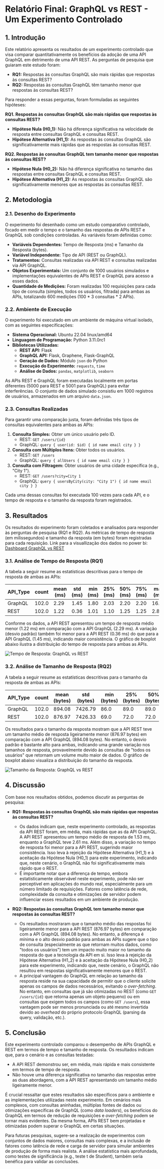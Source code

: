 # Relatório Final: GraphQL vs REST - Um Experimento Controlado

## 1. Introdução

Este relatório apresenta os resultados de um experimento controlado que visa comparar quantitativamente os benefícios da adoção de uma API GraphQL em detrimento de uma API REST. As perguntas de pesquisa que guiaram este estudo foram:

* **RQ1:** Respostas às consultas GraphQL são mais rápidas que respostas às consultas REST?
* **RQ2:** Respostas às consultas GraphQL têm tamanho menor que respostas às consultas REST?

Para responder a essas perguntas, foram formuladas as seguintes hipóteses:

**RQ1. Respostas às consultas GraphQL são mais rápidas que respostas às consultas REST?**

* **Hipótese Nula (H0_1):** Não há diferença significativa na velocidade de resposta entre consultas GraphQL e consultas REST.
* **Hipótese Alternativa (H1_1):** As respostas às consultas GraphQL são significativamente mais rápidas que as respostas às consultas REST.

**RQ2. Respostas às consultas GraphQL tem tamanho menor que respostas às consultas REST?**

* **Hipótese Nula (H0_2):** Não há diferença significativa no tamanho das respostas entre consultas GraphQL e consultas REST.
* **Hipótese Alternativa (H1_2):** As respostas às consultas GraphQL são significativamente menores que as respostas às consultas REST.

## 2. Metodologia

### 2.1. Desenho do Experimento

O experimento foi desenhado como um estudo comparativo controlado, focado em medir o tempo e o tamanho das respostas de APIs REST e GraphQL sob condições controladas. As variáveis foram definidas como:

* **Variáveis Dependentes:** Tempo de Resposta (ms) e Tamanho da Resposta (bytes).
* **Variável Independente:** Tipo de API (REST ou GraphQL).
* **Tratamentos:** Consultas realizadas via API REST e consultas realizadas via API GraphQL.
* **Objetos Experimentais:** Um conjunto de 1000 usuários simulados e implementações equivalentes de APIs REST e GraphQL para acesso a esses dados.
* **Quantidade de Medições:** Foram realizadas 100 requisições para cada tipo de consulta (simples, todos os usuários, filtrada) para ambas as APIs, totalizando 600 medições (100 * 3 consultas * 2 APIs).

### 2.2. Ambiente de Execução

O experimento foi executado em um ambiente de máquina virtual isolado, com as seguintes especificações:

* **Sistema Operacional:** Ubuntu 22.04 linux/amd64
* **Linguagem de Programação:** Python 3.11.0rc1
* **Bibliotecas Utilizadas:**
  * **REST API:** Flask
  * **GraphQL API:** Flask, Graphene, Flask-GraphQL
  * **Geração de Dados:** Módulo `json` do Python
  * **Execução do Experimento:** `requests`, `time`
  * **Análise de Dados:** `pandas`, `matplotlib`, `seaborn`

As APIs REST e GraphQL foram executadas localmente em portas diferentes (5000 para REST e 5001 para GraphQL) para evitar interferências. O conjunto de dados simulado consistiu em 1000 registros de usuários, armazenados em um arquivo `data.json`.

### 2.3. Consultas Realizadas

Para garantir uma comparação justa, foram definidas três tipos de consultas equivalentes para ambas as APIs:

1. **Consulta Simples:** Obter um único usuário pelo ID.
   * REST: `GET /users/{id}`
   * GraphQL: `query { user(id: $id) { id name email city } }`
2. **Consulta com Múltiplos Itens:** Obter todos os usuários.
   * REST: `GET /users`
   * GraphQL: `query { allUsers { id name email city } }`
3. **Consulta com Filtragem:** Obter usuários de uma cidade específica (e.g., "City 1").
   * REST: `GET /users?city=City 1`
   * GraphQL: `query { usersByCity(city: "City 1") { id name email city } }`

Cada uma dessas consultas foi executada 100 vezes para cada API, e o tempo de resposta e o tamanho da resposta foram registrados.

## 3. Resultados

Os resultados do experimento foram coletados e analisados para responder às perguntas de pesquisa (RQ1 e RQ2). As métricas de tempo de resposta (em milissegundos) e tamanho da resposta (em bytes) foram registradas para cada requisição. Link para a visuallização dos dados no power bi: [Dashboard GraphQL vs REST](https://app.powerbi.com/groups/51026bea-89e5-4ccd-bfc0-74643d25c60d/reports/9ced3813-d1ae-46e0-8229-0ca99536f82d/83ff1f3cd4c8798bd30d?bookmarkGuid=d78ec6a0-6342-40bb-8762-44d51423311c&bookmarkUsage=1&ctid=14cbd5a7-ec94-46ba-b314-cc0fc972a161&portalSessionId=d139b122-6ebe-48f1-b7ff-b4fe332cf316&fromEntryPoint=export "Dashboard")

### 3.1. Análise de Tempo de Resposta (RQ1)

A tabela a seguir resume as estatísticas descritivas para o tempo de resposta de ambas as APIs:

| API_Type | count | mean (ms) | std (ms) | min (ms) | 25% (ms) | 50% (ms) | 75% (ms) | max (ms) |
| -------- | ----- | --------- | -------- | -------- | -------- | -------- | -------- | -------- |
| GraphQL  | 102.0 | 2.29      | 1.45     | 1.80     | 2.03     | 2.20     | 2.20     | 16.15    |
| REST     | 102.0 | 1.22      | 0.36     | 1.01     | 1.10     | 1.25     | 1.25     | 2.83     |

Conforme os dados, a API REST apresentou um tempo de resposta médio menor (1.22 ms) em comparação com a API GraphQL (2.29 ms). A variação (desvio padrão) também foi menor para a API REST (0.36 ms) do que para a API GraphQL (1.45 ms), indicando maior consistência. O gráfico de boxplot abaixo ilustra a distribuição do tempo de resposta para ambas as APIs.

![Tempo de Resposta: GraphQL vs REST](./response_time_boxplot.png)

### 3.2. Análise de Tamanho de Resposta (RQ2)

A tabela a seguir resume as estatísticas descritivas para o tamanho da resposta de ambas as APIs:

| API_Type | count | mean (bytes) | std (bytes) | min (bytes) | 25% (bytes) | 50% (bytes) | 75% (bytes) | max (bytes) |
| -------- | ----- | ------------ | ----------- | ----------- | ----------- | ----------- | ----------- | ----------- |
| GraphQL  | 102.0 | 894.08       | 7426.79     | 86.0        | 89.0        | 89.0        | 89.0        | 74802.0     |
| REST     | 102.0 | 876.97       | 7426.33     | 69.0        | 72.0        | 72.0        | 72.0        | 74781.0     |

Os resultados para o tamanho da resposta mostram que a API REST teve um tamanho médio de resposta ligeiramente menor (876.97 bytes) em comparação com a API GraphQL (894.08 bytes). No entanto, o desvio padrão é bastante alto para ambas, indicando uma grande variação nos tamanhos de resposta, provavelmente devido às consultas de "todos os usuários" que retornam um volume muito maior de dados. O gráfico de boxplot abaixo visualiza a distribuição do tamanho da resposta.

![Tamanho da Resposta: GraphQL vs REST](./response_size_boxplot.png)

## 4. Discussão

Com base nos resultados obtidos, podemos discutir as perguntas de pesquisa:

* **RQ1: Respostas às consultas GraphQL são mais rápidas que respostas às consultas REST?**

  * Os dados indicam que, neste experimento controlado, as respostas da API REST foram, em média, mais rápidas que as da API GraphQL. A API REST apresentou um tempo médio de resposta de 1.53 ms, enquanto a GraphQL teve 2.61 ms. Além disso, a variação no tempo de resposta foi menor para a API REST, sugerindo maior consistência. Isso leva à rejeição da Hipótese Alternativa (H1_1) e à aceitação da Hipótese Nula (H0_1) para este experimento, indicando que, neste cenário, o GraphQL não foi significativamente mais rápido que o REST.
  * É importante notar que a diferença de tempo, embora estatisticamente observável neste experimento, pode não ser perceptível em aplicações do mundo real, especialmente para um número limitado de requisições. Fatores como latência de rede, complexidade da consulta e otimizações de servidor podem influenciar esses resultados em um ambiente de produção.
* **RQ2: Respostas às consultas GraphQL tem tamanho menor que respostas às consultas REST?**

  * Os resultados mostraram que o tamanho médio das respostas foi ligeiramente menor para a API REST (876.97 bytes) em comparação com a API GraphQL (894.08 bytes). No entanto, a diferença é mínima e o alto desvio padrão para ambas as APIs sugere que o tipo de consulta (especialmente as que retornam muitos dados, como "todos os usuários") tem um impacto muito maior no tamanho da resposta do que a tecnologia da API em si. Isso leva à rejeição da Hipótese Alternativa (H1_2) e à aceitação da Hipótese Nula (H0_2) para este experimento, indicando que, neste cenário, o GraphQL não resultou em respostas significativamente menores que o REST.
  * A principal vantagem do GraphQL em relação ao tamanho da resposta reside na sua capacidade de permitir que o cliente solicite apenas os campos de dados necessários, evitando o *over-fetching*. No entanto, em consultas que já são otimizadas no REST (como `GET /users/{id}` que retorna apenas um objeto pequeno) ou em consultas que exigem todos os campos (como `GET /users`), essa vantagem pode ser menos pronunciada ou até mesmo invertida devido ao *overhead* do próprio protocolo GraphQL (parsing da query, validação, etc.).

## 5. Conclusão

Este experimento controlado comparou o desempenho de APIs GraphQL e REST em termos de tempo e tamanho de resposta. Os resultados indicam que, para o cenário e as consultas testadas:

* A API REST demonstrou ser, em média, mais rápida e mais consistente em termos de tempo de resposta.
* Não houve uma diferença significativa no tamanho das respostas entre as duas abordagens, com a API REST apresentando um tamanho médio ligeiramente menor.

É crucial ressaltar que estes resultados são específicos para o ambiente e as implementações utilizadas neste experimento. Em cenários mais complexos, com consultas aninhadas, múltiplas fontes de dados ou otimizações específicas de GraphQL (como *data loaders*), os benefícios do GraphQL em termos de redução de requisições e *over-fetching* podem se tornar mais evidentes. Da mesma forma, APIs REST bem projetadas e otimizadas podem superar o GraphQL em certas situações.

Para futuras pesquisas, sugere-se a realização de experimentos com conjuntos de dados maiores, consultas mais complexas, e a inclusão de fatores como latência de rede e carga de servidor para simular ambientes de produção de forma mais realista. A análise estatística mais aprofundada, como testes de significância (e.g., teste t de Student), também seria benéfica para validar as conclusões.
